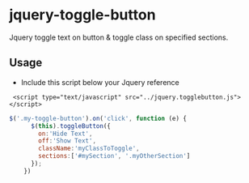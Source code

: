 # jquery-toggle-button
Jquery toggle text on button &amp; toggle class on specified sections.

## Usage
* Include this script below your Jquery reference

``` <script type="text/javascript" src="../jquery.togglebutton.js"></script>```

```javascript
$('.my-toggle-button').on('click', function (e) {
      $(this).toggleButton({
        on:'Hide Text',
        off:'Show Text',
        className:'myClassToToggle',
        sections:['#mySection', '.myOtherSection']
      });
    })
```
